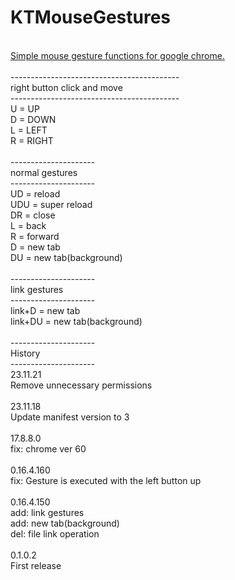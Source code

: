 <head>
  <meta name="google-site-verification" content="JLVaxZBjCbQ0utrbf9nMPbPU6E7vk4Smn9PrbugzAyg" />
</head>
    
# KTMouseGestures
<BR>

<a href="https://chromewebstore.google.com/detail/kt-mouse-gestures/gfimipfmbiohbdjmbmmljponpjmhhokl">
  Simple mouse gesture functions for google chrome.
</a>
<BR>
<BR>
------------------------------------------<BR>
right button click and move<BR>
------------------------------------------<BR>
U = UP<BR>
D = DOWN<BR>
L = LEFT<BR>
R = RIGHT<BR>
<BR>
---------------------<BR>
normal gestures<BR>
---------------------<BR>
UD  = reload<BR>
UDU = super reload<BR>
DR  = close<BR>
L   = back<BR>
R   = forward<BR>
D   = new tab<BR>
DU  = new tab(background)<BR>
<BR>
---------------------<BR>
link gestures<BR>
---------------------<BR>
link+D   = new tab<BR>
link+DU  = new tab(background)<BR>
<BR>
---------------------<BR>
History<BR>
---------------------<BR>
23.11.21<BR>
Remove unnecessary permissions<BR>
<BR>
23.11.18<BR>
Update manifest version to 3<BR>
<BR>
17.8.8.0<BR>
fix: chrome ver 60<BR>
<BR>
0.16.4.160<BR>
fix: Gesture is executed with the left button up<BR>
<BR>
0.16.4.150<BR>
add: link gestures<BR>
add: new tab(background)<BR>
del: file link operation<BR>
<BR>
0.1.0.2<BR>
First release<BR>
